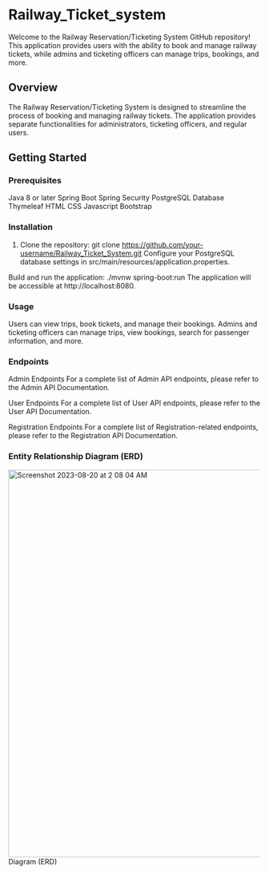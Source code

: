 # Railway_Ticket_system
Welcome to the Railway Reservation/Ticketing System GitHub repository! This application provides users with the ability to book and manage railway tickets, while admins and ticketing officers can manage trips, bookings, and more.
## Overview

The Railway Reservation/Ticketing System is designed to streamline the process of booking and managing railway tickets. The application provides separate functionalities for administrators, ticketing officers, and regular users.

## Getting Started

### Prerequisites
Java 8 or later
Spring Boot
Spring Security
PostgreSQL Database
Thymeleaf
HTML
CSS
Javascript
Bootstrap

### Installation

1. Clone the repository:
git clone https://github.com/your-username/Railway_Ticket_System.git
Configure your PostgreSQL database settings in src/main/resources/application.properties.

Build and run the application:
./mvnw spring-boot:run
The application will be accessible at http://localhost:8080.


### Usage
Users can view trips, book tickets, and manage their bookings.
Admins and ticketing officers can manage trips, view bookings, search for passenger information, and more.

### Endpoints
Admin Endpoints
For a complete list of Admin API endpoints, please refer to the Admin API Documentation.

User Endpoints
For a complete list of User API endpoints, please refer to the User API Documentation.

Registration Endpoints
For a complete list of Registration-related endpoints, please refer to the Registration API Documentation.

### Entity Relationship  Diagram (ERD)
<img width="774" alt="Screenshot 2023-08-20 at 2 08 04 AM" src="https://github.com/Eagle-Patriot/Railway_Ticket_system/assets/114234688/9bfd54ac-3536-4057-95ef-6eb5c07436e9">
 Diagram (ERD)
